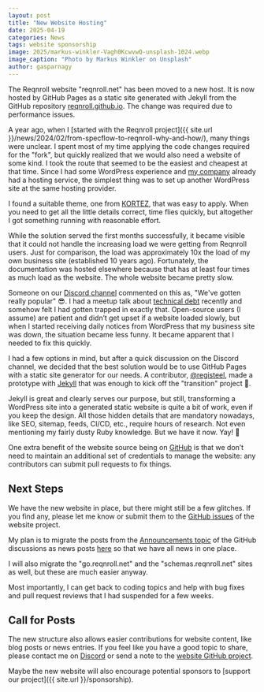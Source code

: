 ```yaml
---
layout: post
title: "New Website Hosting"
date: 2025-04-19
categories: News
tags: website sponsorship
image: 2025/markus-winkler-Vagh0KcwvwQ-unsplash-1024.webp
image_caption: "Photo by Markus Winkler on Unsplash"
author: gasparnagy
---
```


The Reqnroll website "reqnroll.net" has been moved to a new host. It is now hosted by GitHub Pages as a static site generated with Jekyll from the GitHub repository [reqnroll.github.io](https://github.com/reqnroll/reqnroll.github.io). The change was required due to performance issues.

<!-- more -->

A year ago, when I [started with the Reqnroll project]({{ site.url }}/news/2024/02/from-specflow-to-reqnroll-why-and-how/), many things were unclear. I spent most of my time applying the code changes required for the "fork", but quickly realized that we would also need a website of some kind. I took the route that seemed to be the easiest and cheapest at that time. Since I had some WordPress experience and [my company](https://specsolutions.eu) already had a hosting service, the simplest thing was to set up another WordPress site at the same hosting provider. 

I found a suitable theme, one from [KORTEZ](https://kortezthemes.com/kortez-fse/), that was easy to apply. When you need to get all the little details correct, time flies quickly, but altogether I got something running with reasonable effort.

While the solution served the first months successfully, it became visible that it could not handle the increasing load we were getting from Reqnroll users. Just for comparison, the load was approximately 10x the load of my own business site (established 10 years ago). Fortunately, the documentation was hosted elsewhere because that has at least four times as much load as the website. The whole website became pretty slow.

Someone on our [Discord channel](https://go.reqnroll.net/discord-invite) commented on this as, "We've gotten really popular" 😎. I had a meetup talk about [technical debt](https://en.wikipedia.org/wiki/Technical_debt) recently and somehow felt I had gotten trapped in exactly that. Open-source users (I assume) are patient and didn’t get upset if a website loaded slowly, but when I started receiving daily notices from WordPress that my business site was down, the situation became less funny. It became apparent that I needed to fix this quickly.

I had a few options in mind, but after a quick discussion on the Discord channel, we decided that the best solution would be to use GitHub Pages with a static site generator for our needs. A contributor, [@registeel](https://github.com/registeel), made a prototype with [Jekyll](https://jekyllrb.com/) that was enough to kick off the "transition" project 🙏.

Jekyll is great and clearly serves our purpose, but still, transforming a WordPress site into a generated static website is quite a bit of work, even if you keep the design. All those hidden details that are mandatory nowadays, like SEO, sitemap, feeds, CI/CD, etc., require hours of research. Not even mentioning my fairly dusty Ruby knowledge. But we have it now. Yay! 🎉

One extra benefit of the website source being on [GitHub](https://github.com/reqnroll/reqnroll.github.io) is that we don’t need to maintain an additional set of credentials to manage the website: any contributors can submit pull requests to fix things.

## Next Steps

We have the new website in place, but there might still be a few glitches. If you find any, please let me know or submit them to the [GitHub issues](https://github.com/reqnroll/reqnroll.github.io/issues) of the website project.

My plan is to migrate the posts from the [Announcements topic](https://github.com/orgs/reqnroll/discussions/categories/announcements) of the GitHub discussions as news posts [here](https://reqnroll.net/tag/statistics/) so that we have all news in one place. 

I will also migrate the "go.reqnroll.net" and the "schemas.reqnroll.net" sites as well, but these are much easier anyway.

Most importantly, I can get back to coding topics and help with bug fixes and pull request reviews that I had suspended for a few weeks.

## Call for Posts

The new structure also allows easier contributions for website content, like blog posts or news entries. If you feel like you have a good topic to share, please contact me on [Discord](https://go.reqnroll.net/discord-invite) or send a note to the [website GitHub project](https://github.com/reqnroll/reqnroll.github.io/issues).

Maybe the new website will also encourage potential sponsors to [support our project]({{ site.url }}/sponsorship).